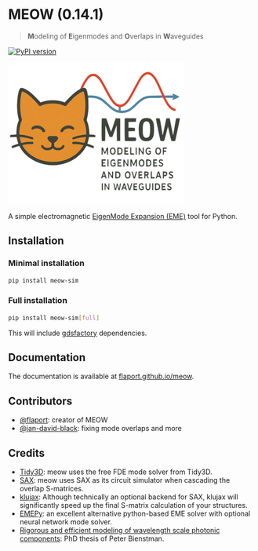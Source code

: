 # MEOW (0.14.1)

> **M**odeling of **E**igenmodes and **O**verlaps in **W**aveguides

[![PyPI version](https://badge.fury.io/py/meow-sim.svg)](https://badge.fury.io/py/meow-sim)

![MEOW LOGO](docs/assets/logo-small.png)



A simple electromagnetic [EigenMode Expansion (EME)](https://en.wikipedia.org/wiki/Eigenmode_expansion) tool for Python.

## Installation

### Minimal installation
```sh
pip install meow-sim
```

### Full installation
```sh
pip install meow-sim[full]
```

This will include [gdsfactory](https://github.com/gdsfactory/gdsfactory) dependencies.


## Documentation

The documentation is available at
[flaport.github.io/meow](https://flaport.github.io/meow/).


## Contributors

- [@flaport](https://github.com/flaport): creator of MEOW
- [@jan-david-black](https://github.com/jan-david-black): fixing mode overlaps and more

## Credits

- [Tidy3D](https://github.com/flexcompute/tidy3d): meow uses the free FDE mode solver from Tidy3D.
- [SAX](https://github.com/flaport/sax): meow uses SAX as its circuit simulator when cascading the overlap S-matrices.
- [klujax](https://github.com/flaport/sax): Although technically an optional backend for SAX, klujax will significantly speed up the final S-matrix calculation of your structures.
- [EMEPy](https://github.com/BYUCamachoLab/emepy): an excellent alternative python-based EME solver with optional neural network mode solver.
- [Rigorous and efficient modeling of wavelength scale photonic components](http://photonics.intec.ugent.be/download/phd_104.pdf): PhD thesis of Peter Bienstman.
